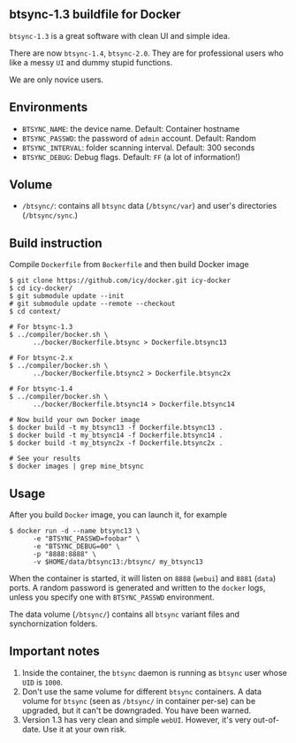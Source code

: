 ## btsync-1.3 buildfile for Docker

`btsync-1.3` is a great software with clean UI and simple idea.

There are now `btsync-1.4`, `btsync-2.0`. They are for professional
users who like a messy `UI` and dummy stupid functions.

We are only novice users.

## Environments

* `BTSYNC_NAME`: the device name. Default: Container hostname
* `BTSYNC_PASSWD`: the password of `admin` account. Default: Random
* `BTSYNC_INTERVAL`: folder scanning interval. Default: 300 seconds
* `BTSYNC_DEBUG`: Debug flags. Default: `FF` (a lot of information!)

## Volume

* `/btsync/`: contains all `btsync` data (`/btsync/var`) and user's
  directories (`/btsync/sync`.)

## Build instruction

Compile `Dockerfile` from `Bockerfile` and then build Docker image

    $ git clone https://github.com/icy/docker.git icy-docker
    $ cd icy-docker/
    $ git submodule update --init
    # git submodule update --remote --checkout
    $ cd context/

    # For btsync-1.3
    $ ../compiler/bocker.sh \
          ../bocker/Bockerfile.btsync > Dockerfile.btsync13

    # For btsync-2.x
    $ ../compiler/bocker.sh \
          ../bocker/Bockerfile.btsync2 > Dockerfile.btsync2x

    # For btsync-1.4
    $ ../compiler/bocker.sh \
          ../bocker/Bockerfile.btsync14 > Dockerfile.btsync14

    # Now build your own Docker image
    $ docker build -t my_btsync13 -f Dockerfile.btsync13 .
    $ docker build -t my_btsync14 -f Dockerfile.btsync14 .
    $ docker build -t my_btsync2x -f Dockerfile.btsync2x .

    # See your results
    $ docker images | grep mine_btsync

## Usage

After you build `Docker` image, you can launch it, for example

    $ docker run -d --name btsync13 \
          -e "BTSYNC_PASSWD=foobar" \
          -e "BTSYNC_DEBUG=00" \
          -p "8888:8888" \
          -v $HOME/data/btsync13:/btsync/ my_btsync13

When the container is started, it will listen on `8888` (`webui`)
and `8881` (`data`) ports. A random password is generated and written
to the `docker` logs, unless you specify one with `BTSYNC_PASSWD`
environment.

The data volume (`/btsync/`) contains all `btsync` variant files
and synchornization folders.


## Important notes

1. Inside the container,
   the `btsync` daemon is running as `btsync` user whose `UID` is `1000`.
1. Don't use the same volume for different `btsync` containers.
   A data volume for `btsync` (seen as `/btsync/` in container per-se)
   can be upgraded, but it can't be downgraded. You have been warned.
1. Version 1.3 has very clean and simple `webUI`. However, it's very
  out-of-date. Use it at your own risk.
